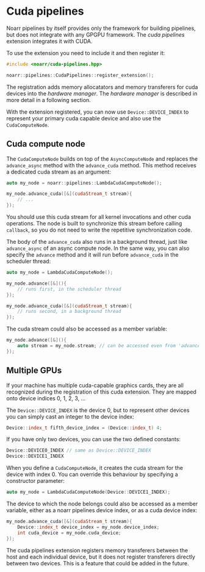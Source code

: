 # Cuda pipelines

Noarr pipelines by itself provides only the framework for building pipelines, but does not integrate with any GPGPU framework. The *cuda pipelines* extension integrates it with CUDA.

To use the extension you need to include it and then register it:

```cpp
#include <noarr/cuda-pipelines.hpp>

noarr::pipelines::CudaPipelines::register_extension();
```

The registration adds memory allocatators and memory transferers for cuda devices into the *hardware manager*. The *hardware manager* is described in more detail in a following section.

With the extension registered, you can now use `Device::DEVICE_INDEX` to represent your primary cuda capable device and also use the `CudaComputeNode`.


## Cuda compute node

The `CudaComputeNode` builds on top of the `AsyncComputeNode` and replaces the `advance_async` method with the `advance_cuda` method. This method receives a dedicated cuda stream as an argument:

```cpp
auto my_node = noarr::pipelines::LambdaCudaComputeNode();

my_node.advance_cuda([&](cudaStream_t stream){
    // ...
});
```

You should use this cuda stream for all kernel invocations and other cuda operations. The node is built to synchronize this stream before calling `callback`, so you do not need to write the repetitive synchronization code.

The body of the `advance_cuda` also runs in a background thread, just like `advance_async` of an async compute node. In the same way, you can also specify the `advance` method and it will run before `advance_cuda` in the scheduler thread:

```cpp
auto my_node = LambdaCudaComputeNode();

my_node.advance([&](){
    // runs first, in the scheduler thread
});

my_node.advance_cuda([&](cudaStream_t stream){
    // runs second, in a background thread
});
```

The cuda stream could also be accessed as a member variable:

```cpp
my_node.advance([&](){
    auto stream = my_node.stream; // can be accessed even from 'advance'
});
```


## Multiple GPUs

If your machine has multiple cuda-capable graphics cards, they are all recognized during the registration of this cuda extension. They are mapped onto device indices 0, 1, 2, 3, ...

The `Device::DEVICE_INDEX` is the device 0, but to represent other devices you can simply cast an integer to the device index:

```cpp
Device::index_t fifth_device_index = (Device::index_t) 4;
```

If you have only two devices, you can use the two defined constants:

```cpp
Device::DEVICE0_INDEX // same as Device::DEVICE_INDEX
Device::DEVICE1_INDEX
```

When you define a `CudaComputeNode`, it creates the cuda stream for the device with index 0. You can override this behaviour by specifying a constructor parameter:

```cpp
auto my_node = LambdaCudaComputeNode(Device::DEVICE1_INDEX);
```

The device to which the node belongs could also be accessed as a member variable, either as a noarr pipelines device index, or as a cuda device index:

```cpp
my_node.advance_cuda([&](cudaStream_t stream){
    Device::index_t device_index = my_node.device_index;
    int cuda_device = my_node.cuda_device;
});
```

The cuda pipelines extension registers memory transferers between the host and each individual device, but it does not register transferers directly between two devices. This is a feature that could be added in the future.
